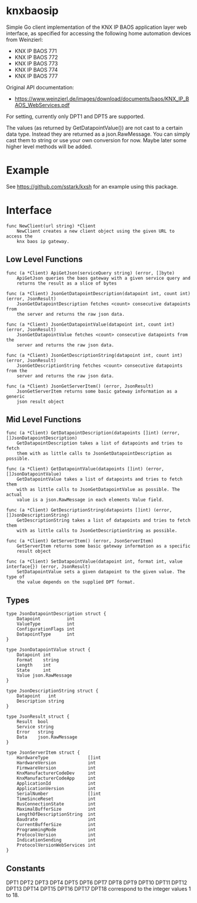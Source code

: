 
knxbaosip
=========

Simple Go client implementation of the KNX IP BAOS application layer web
interface, as specified for accessing the following home automation devices
from Weinzierl:

  - KNX IP BAOS 771
  - KNX IP BAOS 772
  - KNX IP BAOS 773
  - KNX IP BAOS 774
  - KNX IP BAOS 777 

Original API documentation:

  - https://www.weinzierl.de/images/download/documents/baos/KNX_IP_BAOS_WebServices.pdf

For setting, currently only DPT1 and DPT5 are supported.

The values (as returned by GetDatapointValue()) are not cast to a certain data
type. Instead they are returned as a json.RawMessage. You can simply cast them
to string or use your own conversion for now. Maybe later some higher level
methods will be added.


Example
=======

See https://github.com/sstark/kxsh for an example using this package.


Interface
=========

    func NewClient(url string) *Client
        NewClient creates a new client object using the given URL to access the
        knx baos ip gateway.


Low Level Functions
-------------------

    func (a *Client) ApiGetJson(serviceQuery string) (error, []byte)
        ApiGetJson queries the baos gateway with a given service query and
        returns the result as a slice of bytes

    func (a *Client) JsonGetDatapointDescription(datapoint int, count int) (error, JsonResult)
        JsonGetDatapointDescription fetches <count> consecutive datapoints from
        the server and returns the raw json data.

    func (a *Client) JsonGetDatapointValue(datapoint int, count int) (error, JsonResult)
        JsonGetDatapointValue fetches <count> consecutive datapoints from the
        server and returns the raw json data.

    func (a *Client) JsonGetDescriptionString(datapoint int, count int) (error, JsonResult)
        JsonGetDescriptionString fetches <count> consecutive datapoints from the
        server and returns the raw json data.

    func (a *Client) JsonGetServerItem() (error, JsonResult)
        JsonGetServerItem returns some basic gateway information as a generic
        json result object


Mid Level Functions
-------------------

    func (a *Client) GetDatapointDescription(datapoints []int) (error, []JsonDatapointDescription)
        GetDatapointDescription takes a list of datapoints and tries to fetch
        them with as little calls to JsonGetDatapointDescription as possible.

    func (a *Client) GetDatapointValue(datapoints []int) (error, []JsonDatapointValue)
        GetDatapointValue takes a list of datapoints and tries to fetch them
        with as little calls to JsonGetDatapointValue as possible. The actual
        value is a json.RawMessage in each elements Value field.

    func (a *Client) GetDescriptionString(datapoints []int) (error, []JsonDescriptionString)
        GetDescriptionString takes a list of datapoints and tries to fetch them
        with as little calls to JsonGetDescriptionString as possible.

    func (a *Client) GetServerItem() (error, JsonServerItem)
        GetServerItem returns some basic gateway information as a specific
        result object

    func (a *Client) SetDatapointValue(datapoint int, format int, value interface{}) (error, JsonResult)
        SetDatapointValue sets a given datapoint to the given value. The type of
        the value depends on the supplied DPT format.


Types
-----

    type JsonDatapointDescription struct {
        Datapoint          int
        ValueType          int
        ConfigurationFlags int
        DatapointType      int
    }

    type JsonDatapointValue struct {
        Datapoint int
        Format    string
        Length    int
        State     int
        Value json.RawMessage
    }

    type JsonDescriptionString struct {
        Datapoint   int
        Description string
    }

    type JsonResult struct {
        Result  bool
        Service string
        Error   string
        Data    json.RawMessage
    }

    type JsonServerItem struct {
        HardwareType               []int
        HardwareVersion            int
        FirmwareVersion            int
        KnxManufacturerCodeDev     int
        KnxManufacturerCodeApp     int
        ApplicationId              int
        ApplicationVersion         int
        SerialNumber               []int
        TimeSinceReset             int
        BusConnectionState         int
        MaximalBufferSize          int
        LengthOfDescriptionString  int
        Baudrate                   int
        CurrentBufferSize          int
        ProgrammingMode            int
        ProtocolVersion            int
        IndicationSending          int
        ProtocolVersionWebServices int
    }

Constants
---------

DPT1 DPT2 DPT3 DPT4 DPT5 DPT6 DPT7 DPT8 DPT9 DPT10 DPT11 DPT12 DPT13 DPT14 DPT15 DPT16 DPT17 DPT18 correspond to the integer values 1 to 18.

